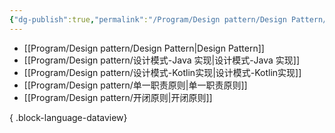 ```yaml
---
{"dg-publish":true,"permalink":"/Program/Design pattern/Design Pattern/","noteIcon":""}
---
```



- [[Program/Design pattern/Design Pattern\|Design Pattern]]
- [[Program/Design pattern/设计模式-Java 实现\|设计模式-Java 实现]]
- [[Program/Design pattern/设计模式-Kotlin实现\|设计模式-Kotlin实现]]
- [[Program/Design pattern/单一职责原则\|单一职责原则]]
- [[Program/Design pattern/开闭原则\|开闭原则]]

{ .block-language-dataview}
